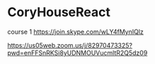 # CoryHouseReact
course 1
https://join.skype.com/wLY4fMynIQlz



https://us05web.zoom.us/j/82970473325?pwd=enFFSnRKSi8yUDNMOUVucmltR2Q5dz09
